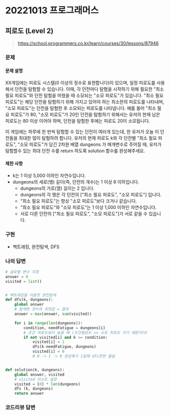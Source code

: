 # 20221013 프로그래머스

## 피로도 (Level 2)
> https://school.programmers.co.kr/learn/courses/30/lessons/87946

### 문제
#### 문제 설명
XX게임에는 피로도 시스템(0 이상의 정수로 표현합니다)이 있으며, 일정 피로도를 사용해서 던전을 탐험할 수 있습니다. 이때, 각 던전마다 탐험을 시작하기 위해 필요한 "최소 필요 피로도"와 던전 탐험을 마쳤을 때 소모되는 "소모 피로도"가 있습니다. "최소 필요 피로도"는 해당 던전을 탐험하기 위해 가지고 있어야 하는 최소한의 피로도를 나타내며, "소모 피로도"는 던전을 탐험한 후 소모되는 피로도를 나타냅니다. 예를 들어 "최소 필요 피로도"가 80, "소모 피로도"가 20인 던전을 탐험하기 위해서는 유저의 현재 남은 피로도는 80 이상 이어야 하며, 던전을 탐험한 후에는 피로도 20이 소모됩니다.

이 게임에는 하루에 한 번씩 탐험할 수 있는 던전이 여러개 있는데, 한 유저가 오늘 이 던전들을 최대한 많이 탐험하려 합니다. 유저의 현재 피로도 k와 각 던전별 "최소 필요 피로도", "소모 피로도"가 담긴 2차원 배열 dungeons 가 매개변수로 주어질 때, 유저가 탐험할수 있는 최대 던전 수를 return 하도록 solution 함수를 완성해주세요.

#### 제한 사항
- k는 1 이상 5,000 이하인 자연수입니다.
- dungeons의 세로(행) 길이(즉, 던전의 개수)는 1 이상 8 이하입니다.
  - dungeons의 가로(열) 길이는 2 입니다.
  - dungeons의 각 행은 각 던전의 ["최소 필요 피로도", "소모 피로도"] 입니다.
  - "최소 필요 피로도"는 항상 "소모 피로도"보다 크거나 같습니다.
  - "최소 필요 피로도"와 "소모 피로도"는 1 이상 1,000 이하인 자연수입니다.
  - 서로 다른 던전의 ["최소 필요 피로도", "소모 피로도"]가 서로 같을 수 있습니다.

### 구현
- 백트래킹, 완전탐색, DFS

### 나의 답변
```python
# 글로벌 변수 지정
answer = 0
visited = list()


# 백트래킹을 이용한 완전탐색
def dfs(k, dungeons):
    global answer
    # 탐색한 갯수의 최댓값 = 결과
    answer = max(answer, sum(visited))

    for i in range(len(dungeons)):
        condition, needFatigue = dungeons[i]
        # 조건 피로도보다 높을 때 (조건필요도 >= 소모 피로도 이기 때문이다)
        if not visited[i] and k >= condition:
            visited[i] = 1
            dfs(k-needFatigue, dungeons)
            visited[i] = 0
            # 0 -> 1 -> 0 원상복구 1일때 dfs한번 돌림


def solution(k, dungeons):
    global answer, visited
    # visited 리스트 설정
    visited = [0] * len(dungeons)
    dfs (k, dungeons)
    return answer
```

### 코드리뷰 답변
```python
```